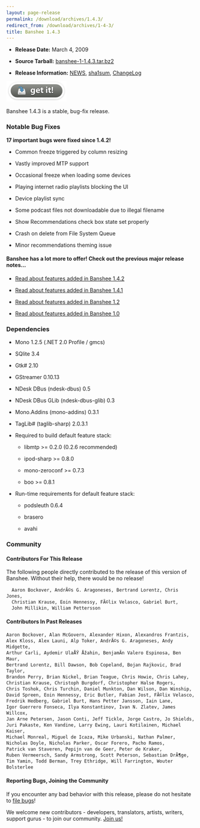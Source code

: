 ```yaml
---
layout: page-release
permalink: /download/archives/1.4.3/
redirect_from: /download/archives/1-4-3/
title: Banshee 1.4.3
---
```



    
  * **Release Date:** March 4, 2009

    
  * **Source Tarball:** [banshee-1-1.4.3.tar.bz2](http://download.banshee-project.org/banshee/banshee-1-1.4.3.tar.bz2)


    
  * **Release Information:**
      [NEWS](http://download.banshee-project.org/banshee/banshee-1-1.4.3.news),
      [sha1sum](http://download.banshee-project.org/banshee/banshee-1-1.4.3.sha1sum),
      [ChangeLog](http://download.banshee-project.org/banshee/banshee-1-1.4.3.changes)
    

  
  

[![Download Now](/images/download-button.png)](/download)

 
  





Banshee 1.4.3 is a stable, bug-fix release.




### Notable Bug Fixes





**17 important bugs were fixed since 1.4.2!**





 
  * Common freeze triggered by column resizing

  
  * Vastly improved MTP support

  
  * Occasional freeze when loading some devices

  
  * Playing internet radio playlists blocking the UI


  
  * Device playlist sync

  
  * Some podcast files not downloadable due to illegal filename

  
  * Show Recommendations check box state set properly

  
  * Crash on delete from File System Queue

  
  * Minor recommendations theming issue





#### Banshee has a lot more to offer! Check out the previous major release notes...





  
  * [Read about features added in Banshee 1.4.2](/download/archives/1.4.2)

  
  * [Read about features added in Banshee 1.4.1](/download/archives/1.4.1)

  
  * [Read about features added in Banshee 1.2](/download/archives/1.2.0)

  
  * [Read about features added in Banshee 1.0](/download/archives/1.0.0)





### Dependencies






  
  * Mono 1.2.5 (.NET 2.0 Profile / gmcs)

  
  * SQlite 3.4

  
  * Gtk# 2.10

  
  * GStreamer 0.10.13

  
  * NDesk DBus (ndesk-dbus) 0.5


  
  * NDesk DBus GLib (ndesk-dbus-glib) 0.3

  
  * Mono.Addins (mono-addins) 0.3.1

  
  * TagLib# (taglib-sharp) 2.0.3.1

  
  * Required to build default feature stack:
    
      
    * libmtp >= 0.2.0 (0.2.6 recommended)

      
    * ipod-sharp >= 0.8.0


      
    * mono-zeroconf >= 0.7.3

      
    * boo >= 0.8.1

    
  

  
  * Run-time requirements for default feature stack:
    
      
    * podsleuth 0.6.4


      
    * brasero

      
    * avahi

    
  





### Community





#### Contributors For This Release





The following people directly contributed to the release of this version of Banshee. Without their help, there would be no release!





> 
      Aaron Bockover, AndrÃ©s G. Aragoneses, Bertrand Lorentz, Chris Jones,
      Christian Krause, Eoin Hennessy, FÃ©lix Velasco, Gabriel Burt,
      John Millikin, William Pettersson






#### Contributors In Past Releases





> 
    Aaron Bockover, Alan McGovern, Alexander Hixon, Alexandros Frantzis,
    Alex Kloss, Alex Launi, Alp Toker, AndrÃ©s G. Aragoneses, Andy Midgette,
    Arthur Carli, Aydemir UlaÅŸ Åžahin, BenjamÃ­n Valero Espinosa, Ben Maur,
    Bertrand Lorentz, Bill Dawson, Bob Copeland, Bojan Rajkovic, Brad Taylor,
    Brandon Perry, Brian Nickel, Brian Teague, Chris Howie, Chris Lahey,
    Christian Krause, Christoph Burgdorf, Christopher Halse Rogers,
    Chris Toshok, Chris Turchin, Daniel Munkton, Dan Wilson, Dan Winship,
    David Spreen, Eoin Hennessy, Eric Butler, Fabian Jost, FÃ©lix Velasco,
    Fredrik Hedberg, Gabriel Burt, Hans Petter Jansson, Iain Lane,
    Igor Guerrero Fonseca, Ilya Konstantinov, Ivan N. Zlatev, James Willcox,
    Jan Arne Petersen, Jason Conti, Jeff Tickle, Jorge Castro, Jo Shields,
    Juri Pakaste, Ken Vandine, Larry Ewing, Lauri Kotilainen, Michael Kaiser,
    Michael Monreal, Miguel de Icaza, Mike Urbanski, Nathan Palmer,
    Nicholas Doyle, Nicholas Parker, Oscar Forero, Pacho Ramos,
    Patrick van Staveren, Pepijn van de Geer, Peter de Kraker,
    Ruben Vermeersch, Sandy Armstrong, Scott Peterson, Sebastian DrÃ¶ge,
    Tim Yamin, Todd Berman, Trey Ethridge, Will Farrington, Wouter Bolsterlee






#### Reporting Bugs, Joining the Community





If you encounter any bad behavior with this release, please do not hesitate to [file bugs](/contribute/file-bugs/)!

We welcome new contributors - developers, translators, artists, writers, support gurus - to join our community.  [Join us!](/contribute)

